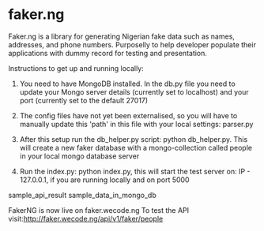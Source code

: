 # faker.ng
Faker.ng is a library for generating Nigerian fake data such as names, addresses, and phone numbers. Purposelly to help developer populate their applications with dummy record for testing and presentation. 

Instructions to get up and running locally:

1. You need to have MongoDB installed. In the db.py file you need to update your Mongo server details (currently set to localhost) and your port (currently set to the default 27017)

2. The config files have not yet been externalised, so you will have to manually update this 'path' in this file with your local settings:
parser.py

3. After this setup run the db_helper.py script: python db_helper.py.  This will create a new faker database with a mongo-collection called people in your local mongo database server 

4. Run the index.py: python index.py, this will start the test server on:
IP - 127.0.0.1, if you are running locally and on port 5000

sample_api_result
sample_data_in_mongo_db

FakerNG is now live on faker.wecode.ng
To test the API visit:http://faker.wecode.ng/api/v1/faker/people
